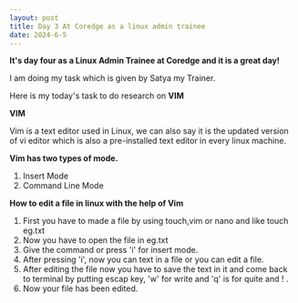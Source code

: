 ```yaml
---
layout: post
title: Day 3 At Coredge as a linux admin trainee
date: 2024-6-5
---
```


**It's day four as a Linux Admin Trainee at Coredge and it is a great day!**

I am doing my task which is given by Satya my Trainer.

Here is  my today's task to do research on **VIM**

**VIM**

Vim is a text editor used in Linux, we can also say it is the updated
version of vi editor which is also a pre-installed text editor in every
linux machine.

**Vim has two types of mode.**

1. Insert Mode
2. Command Line Mode

**How to edit a file in linux with the help of Vim**

1. First you have to made a file by using touch,vim or nano and <filename> like touch eg.txt
2. Now you have to open the file in eg.txt
3. Give the command or press 'i' for insert mode.
4. After pressing 'i', now you can text in a file or you can edit a file.
5. After editing the file now you have to save the text in it and come back to terminal by putting
   escap key, 'w' for write and 'q' is for quite and ! .
6. Now your file has been edited.



